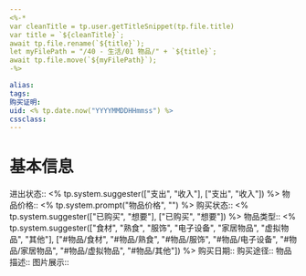 ```yaml
---
<%-*
var cleanTitle = tp.user.getTitleSnippet(tp.file.title) 
var title = `${cleanTitle}`;
await tp.file.rename(`${title}`);
let myFilePath = "/40 - 生活/01 物品/" + `${title}`;
await tp.file.move(`${myFilePath}`);
-%>

alias: 
tags: 
购买证明: 
uid: <% tp.date.now("YYYYMMDDHHmmss") %> 
cssclass: 
---
```


# 基本信息
进出状态:: <% tp.system.suggester(["支出", "收入"], ["支出", "收入"]) %>
物品价格:: <% tp.system.prompt("物品价格", "") %>
购买状态:: <% tp.system.suggester(["已购买", "想要"], ["已购买", "想要"]) %>
物品类型:: <% tp.system.suggester(["食材", "熟食", "服饰", "电子设备", "家居物品", "虚拟物品", "其他"], ["#物品/食材", "#物品/熟食", "#物品/服饰", "#物品/电子设备", "#物品/家居物品", "#物品/虚拟物品", "#物品/其他"]) %>
购买日期:: 
购买途径:: 
物品描述:: 
图片展示:: 

